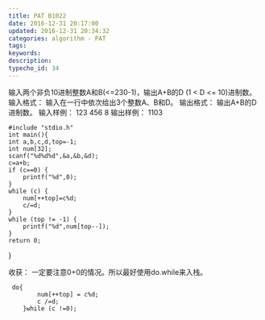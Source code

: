 ```yaml
---
title: PAT B1022
date: 2016-12-31 20:17:00
updated: 2016-12-31 20:34:32
categories: algorithm - PAT
tags: 
keywords:
description:
typecho_id: 34
---
```


输入两个非负10进制整数A和B(<=230-1)，输出A+B的D (1 < D <= 10)进制数。
输入格式：
    输入在一行中依次给出3个整数A、B和D。
输出格式：
    输出A+B的D进制数。
输入样例：
    123 456 8
输出样例：
    1103

    #include "stdio.h"
    int main(){
    int a,b,c,d,top=-1;
    int num[32];
    scanf("%d%d%d",&a,&b,&d);
    c=a+b;
    if (c==0) {
        printf("%d",0);
    }
    while (c) {
        num[++top]=c%d;
        c/=d;
    }
    while (top != -1) {
        printf("%d",num[top--]);
    }
    return 0;
}

收获：
一定要注意0+0的情况。所以最好使用do.while来入栈。
   

     do{
            num[++top] = c%d;
            c /=d;
        }while (c !=0);